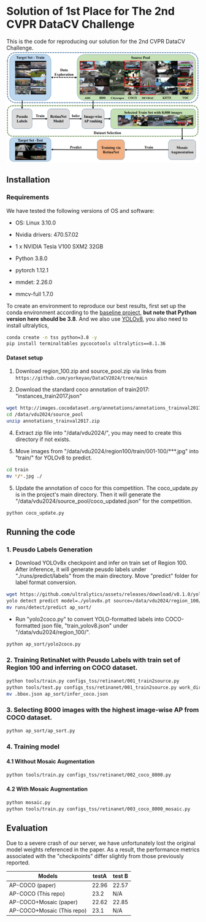 # Solution of 1st Place for The 2nd CVPR DataCV Challenge 

This is the code for reproducing our solution for the 2nd CVPR DataCV Challenge.
![My Image](assets/framework.png)
## Installation
### Requirements

We have tested the following versions of OS and software:
- OS: Linux 3.10.0
- Nvidia drivers: 470.57.02
- 1 x NVIDIA Tesla V100 SXM2 32GB

- Python 3.8.0
- pytorch 1.12.1
- mmdet: 2.26.0
- mmcv-full 1.7.0

To create an environment to reproduce our best results, first set up the conda environment according to the [baseline project](https://github.com/yorkeyao/DataCV2024), **but note that Python version here should be 3.8**.  And we also use [YOLOv8](https://github.com/ultralytics/ultralytics), you also need to install ultralytics,

```bash
conda create -n tss python=3.8 -y
pip install terminaltables pycocotools ultralytics==8.1.36 
```

#### Dataset setup

1. Download region_100.zip and source_pool.zip via links from  `https://github.com/yorkeyao/DataCV2024/tree/main`

2. Download the standard coco annotation of train2017: "instances_train2017.json"
```bash
wget http://images.cocodataset.org/annotations/annotations_trainval2017.zip -O /data/vdu2024/source_pool/annotations_trainval2017.zip 
cd /data/vdu2024/source_pool
unzip annotations_trainval2017.zip
```

4. Extract zip file into "/data/vdu2024/", you may need to create this directory if not exists.

5. Move images from "/data/vdu2024/region100/train/001-100/***.jpg" into "train/" for YOLOv8 to predict.
```bash
cd train
mv */*.jpg ./
```

5. Update the annotation of coco for this competition. The coco_update.py is in the project's main directory. Then it will generate the "/data/vdu2024/source_pool/coco_updated.json" for the competition.

```bash
python coco_update.py
```

## Running the code

### 1. Peusdo Labels Generation
- Download YOLOv8x checkpoint and infer on train set of Region 100. After inference, it will generate peusdo labels under "./runs/predict/labels" from the main directory. Move "predict" folder for label format conversion.
```bash
wget https://github.com/ultralytics/assets/releases/download/v8.1.0/yolov8x.pt
yolo detect predict model=./yolov8x.pt source=/data/vdu2024/region_100/train conf=0.1 imgsz=1280 save_txt=True classes=[2,5,7] save=False runs_dir=./ap_sort
mv runs/detect/predict ap_sort/
```

- Run "yolo2coco.py" to convert YOLO-formatted labels into COCO-formatted json file, "train_yolov8.json" under "/data/vdu2024/region_100/".
```bash
python ap_sort/yolo2coco.py
```

### 2. Training RetinaNet with Peusdo Labels with train set of Region 100 and inferring on COCO dataset.
```bash
python tools/train.py configs_tss/retinanet/001_train2source.py
python tools/test.py configs_tss/retinanet/001_train2source.py work_dirs/001_train2source/latest.pth --format-only --options "jsonfile_prefix=./"
mv .bbox.json ap_sort/infer_coco.json
```

### 3. Selecting 8000 images with the highest image-wise AP from COCO dataset.
```bash
python ap_sort/ap_sort.py 
```

### 4. Training model
#### 4.1 Without Mosaic Augmentation
```bash
python tools/train.py configs_tss/retinanet/002_coco_8000.py
```
#### 4.2 With Mosaic Augmentation
```bash
python mosaic.py
python tools/train.py configs_tss/retinanet/003_coco_8000_mosaic.py
```


## Evaluation
Due to a severe crash of our server, we have unfortunately lost the original model weights referenced in the paper. As a result, the performance metrics associated with the "checkpoints" differ slightly from those previously reported.

| Models   |  testA   |  test B  |
|----------|----------|----------|
| AP-COCO (paper)  |22.96    |   22.57     |
| AP-COCO (This repo)    | 23.2     | N/A     |
| AP-COCO+Mosaic (paper)  |22.62     |   22.85     |
| AP-COCO+Mosaic (This repo)    | 23.1     | N/A     |

